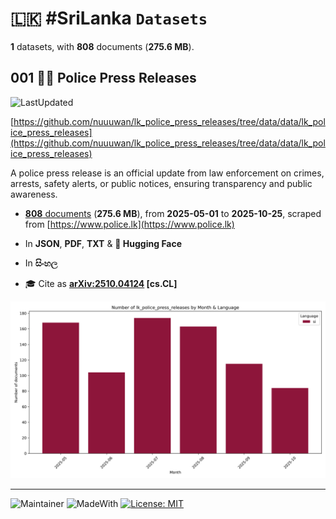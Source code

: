 # 🇱🇰 #SriLanka `Datasets`

**1** datasets, with **808** documents (**275.6 MB**).

## 001 👮‍♂️ Police Press Releases

![LastUpdated](https://img.shields.io/badge/last_updated-2025--10--26_10:20:15-green)

[https://github.com/nuuuwan/lk_police_press_releases/tree/data/data/lk_police_press_releases](https://github.com/nuuuwan/lk_police_press_releases/tree/data/data/lk_police_press_releases)

A police press release is an official update from law enforcement on crimes, arrests, safety alerts, or public notices, ensuring transparency and public awareness.

- [**808** documents](https://github.com/nuuuwan/lk_police_press_releases/tree/data/data/lk_police_press_releases) (**275.6 MB**), from **2025-05-01** to **2025-10-25**, scraped from [https://www.police.lk](https://www.police.lk)

- In **JSON**, **PDF**, **TXT** & **🤗 Hugging Face**

- In **සිංහල**

- 🎓 Cite as **[arXiv:2510.04124](https://arxiv.org/abs/2510.04124) [cs.CL]**

![Chart](https://raw.githubusercontent.com/nuuuwan/lk_police_press_releases/refs/heads/data/data/lk_police_press_releases/docs_by_month_and_lang.png)

---

![Maintainer](https://img.shields.io/badge/maintainer-nuuuwan-red)
![MadeWith](https://img.shields.io/badge/made_with-python-blue)
[![License: MIT](https://img.shields.io/badge/License-MIT-yellow.svg)](https://opensource.org/licenses/MIT)
